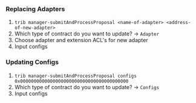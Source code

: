 ### Replacing Adapters
1. `trib manager-submitAndProcessProposal <name-of-adapter> <address-of-new-adapter>`
2. Which type of contract do you want to update? -> `Adapter`
3. Choose adapter and extension ACL's for new adapter
4. Input configs

### Updating Configs
1. `trib manager-submitAndProcessProposal configs 0x0000000000000000000000000000000000000000`
2. Which type of contract do you want to update? -> `Configs`
3. Input configs
